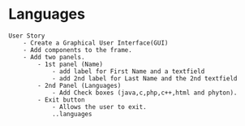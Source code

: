 # Languages
	User Story	
		- Create a Graphical User Interface(GUI)
		- Add components to the frame.
		- Add two panels.
			- 1st panel (Name)
				- add label for First Name and a textfield 
				- add 2nd label for Last Name and the 2nd textfield 
			- 2nd Panel (Languages)
				- Add Check boxes (java,c,php,c++,html and phyton).
			- Exit button
				- Allows the user to exit.
				..languages